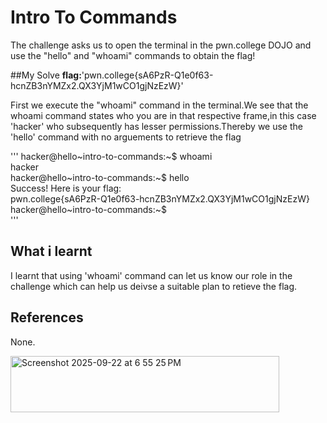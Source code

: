 # Intro To Commands 
The challenge asks us to open the terminal in the pwn.college DOJO and use the "hello" and "whoami" commands to obtain the flag!  

##My Solve
**flag:**'pwn.college{sA6PzR-Q1e0f63-hcnZB3nYMZx2.QX3YjM1wCO1gjNzEzW}'

First we execute the "whoami" command in the terminal.We see that the whoami command states who you are in that respective frame,in this case 'hacker' who subsequently has lesser permissions.Thereby we use the 'hello' command with no arguements to retrieve the flag  

'''
hacker@hello~intro-to-commands:~$ whoami  
hacker  
hacker@hello~intro-to-commands:~$ hello  
Success! Here is your flag:  
pwn.college{sA6PzR-Q1e0f63-hcnZB3nYMZx2.QX3YjM1wCO1gjNzEzW}  
hacker@hello~intro-to-commands:~$   
'''

## What i learnt  
I learnt that using 'whoami' command can let us know our role in the challenge which can help us deivse a suitable plan to retieve the flag.

## References
None.

<img width="430" height="90" alt="Screenshot 2025-09-22 at 6 55 25 PM" src="https://github.com/user-attachments/assets/9e42da1d-bd9e-4dff-8a27-50ee45f65924" />
